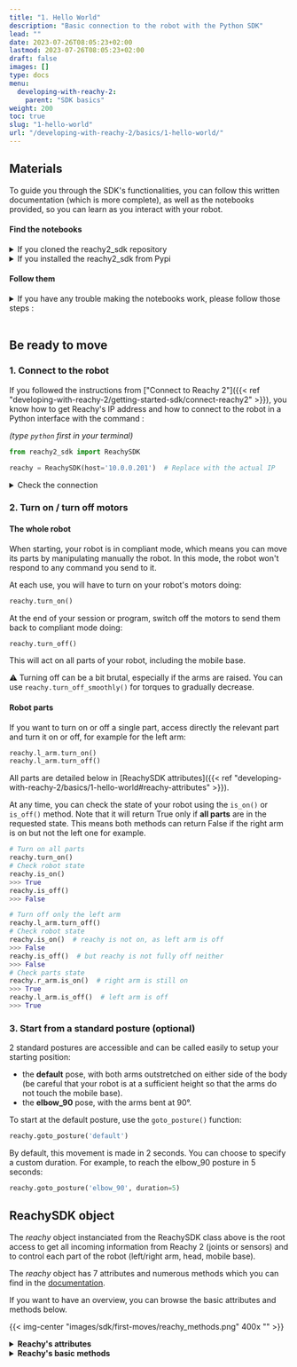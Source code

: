```yaml
---
title: "1. Hello World"
description: "Basic connection to the robot with the Python SDK"
lead: ""
date: 2023-07-26T08:05:23+02:00
lastmod: 2023-07-26T08:05:23+02:00
draft: false
images: []
type: docs
menu:
  developing-with-reachy-2:
    parent: "SDK basics"
weight: 200
toc: true
slug: "1-hello-world"
url: "/developing-with-reachy-2/basics/1-hello-world/"
---
```


## Materials

To guide you through the SDK's functionalities, you can follow this written documentation (which is more complete), as well as the notebooks provided, so you can learn as you interact with your robot. 

####  Find the notebooks
<details>
<summary> If you cloned the reachy2_sdk repository </summary>

You can find the example notebooks in reachy2_sdk/src/examples. 
</details>

<details>
<summary>If you installed the reachy2_sdk from Pypi</summary> 
You haven't installed the examples on your computer. You can clone the folder in the directory that you want, by copying and pasting the instructions below into a terminal, in the desired folder. This will add an <i>examples_sdk</i> folder where you can find all the notebooks! 
<br>
<br>




  ```python
  git clone --no-checkout https://github.com/pollen-robotics/reachy2-sdk.git examples_sdk
  cd examples_sdk
  git sparse-checkout init --cone
  git sparse-checkout set src/examples
  git checkout develop
  mv src/examples/* .
  rm -rf src/
  ```

</details>

#### Follow them

<details>
<summary>
If you have any trouble making the notebooks work, please follow those steps : </summary>

1. In a terminal, go to the folder containing the notebooks 
	(if the repo has been cloned: *reachy2_sdk/src/examples*, if downloaded: *examples_sdk*) : 
   > ```cd path/to/folder```

2. Open your code editor by writing the command 

    > ```code .```

3. When you execute the first cell on your code editor, it may ask you if you want to install the jupyter and python extensions : click on “yes”.

4. Then it will ask you to choose the kernel : choose a python environment then select your virtual environment. 

    {{< img-center "images/sdk/first-moves/python_env.png" 600x "python env" >}}
    {{< img-center "images/sdk/first-moves/reachy_env.png" 600x "reachy env" >}}

5. A windows security popup can appear, click on “Allow” 
    {{< img-center "images/sdk/first-moves/firewall.png" 300x "firewall" >}}

6. Install the ipykernel package to make the notebooks run :
    {{< img-center "images/sdk/first-moves/pykernel.png" 600x "pykernel" >}}

You are now ready !

</details>

<br>

## Be ready to move

### 1. Connect to the robot

If you followed the instructions from ["Connect to Reachy 2"]({{< ref "developing-with-reachy-2/getting-started-sdk/connect-reachy2" >}}), you know how to get Reachy's IP address and how to connect to the robot in a Python interface with the command  : 

*(type `python` first in your terminal)*

``` python
from reachy2_sdk import ReachySDK

reachy = ReachySDK(host='10.0.0.201')  # Replace with the actual IP
```

<details>
<summary>Check the connection </summary>

You can check the connection with your robot with:
```python
reachy.is_connected()
>>> True
```

If the connection has been lost, and the problem has been resolved, you can reconnect to the robot with the `connect()` method:
```python
reachy.connect()
```

</details>


### 2. Turn on / turn off motors


#### The whole robot

When starting, your robot is in compliant mode, which means you can move its parts by manipulating manually the robot. In this mode, the robot won't respond to any command you send to it.

At each use, you will have to turn on your robot's motors doing:
```python
reachy.turn_on()
```

At the end of your session or program, switch off the motors to send them back to compliant mode doing: 
```python
reachy.turn_off()
```

This will act on all parts of your robot, including the mobile base.  

:warning: Turning off can be a bit brutal, especially if the arms are raised. You can use `reachy.turn_off_smoothly()` for torques to gradually decrease. 

#### Robot parts

If you want to turn on or off a single part, access directly the relevant part and turn it on or off, for example for the left arm:

```python
reachy.l_arm.turn_on()
reachy.l_arm.turn_off()
```

All parts are detailed below in [ReachySDK attributes]({{< ref "developing-with-reachy-2/basics/1-hello-world#reachy-attributes" >}}).

At any time, you can check the state of your robot using the `is_on()` or `is_off()` method. Note that it will return True only if **all parts** are in the requested state. This means both methods can return False if the right arm is on but not the left one for example.

```python
# Turn on all parts
reachy.turn_on()
# Check robot state
reachy.is_on()
>>> True
reachy.is_off()
>>> False

# Turn off only the left arm
reachy.l_arm.turn_off()
# Check robot state
reachy.is_on()  # reachy is not on, as left arm is off
>>> False
reachy.is_off()  # but reachy is not fully off neither
>>> False
# Check parts state
reachy.r_arm.is_on()  # right arm is still on
>>> True
reachy.l_arm.is_off()  # left arm is off
>>> True
```

### 3. Start from a standard posture (optional)

2 standard postures are accessible and can be called easily to setup your starting position:
- the **default** pose, with both arms outstretched on either side of the body (be careful that your robot is at a sufficient height so that the arms do not touch the mobile base).
- the **elbow_90** pose, with the arms bent at 90°.

To start at the default posture, use the `goto_posture()` function:
```python
reachy.goto_posture('default')
```

By default, this movement is made in 2 seconds. You can choose to specify a custom duration. For example, to reach the elbow_90 posture in 5 seconds:
```python
reachy.goto_posture('elbow_90', duration=5)
```


## ReachySDK object

The *reachy* object instanciated from the ReachySDK class above is the root access to get all incoming information from Reachy 2 (joints or sensors) and to control each part of the robot (left/right arm, head, mobile base).  

The *reachy* object has 7 attributes and numerous methods which you can find in the [documentation](https://pollen-robotics.github.io/reachy2-sdk/reachy2_sdk/reachy_sdk.html). 

If you want to have an overview, you can browse the basic attributes and methods below. 

{{< img-center "images/sdk/first-moves/reachy_methods.png" 400x "" >}}

<details id="reachy-attributes">
<summary><b>Reachy's attributes </b></summary>

The *reachy* detailed attributes give access to info, parts and sensors of the robot.

#### List of attributes

[reachy.info]({{< ref "developing-with-reachy-2/basics/1-hello-world#reachyinfo" >}})  
[reachy.mobile_base]({{< ref "developing-with-reachy-2/basics/1-hello-world#reachymobile_base" >}})  
[reachy.joints]({{< ref "developing-with-reachy-2/basics/1-hello-world#reachyjoints" >}})  
[reachy.head]({{< ref "developing-with-reachy-2/basics/1-hello-world#reachyhead" >}}) 
[reachy.l_arm]({{< ref "developing-with-reachy-2/basics/1-hello-world#reachyl_arm" >}})  
[reachy.r_arm]({{< ref "developing-with-reachy-2/basics/1-hello-world#reachyr_arm" >}}) 
[reachy.cameras]({{< ref "developing-with-reachy-2/basics/1-hello-world#reachycameras" >}})  
 
#### reachy.info

[Info object](https://pollen-robotics.github.io/reachy2-sdk/reachy2_sdk/config/reachy_info.html) containing Reachy's informations

```python
reachy.info
>>> <ReachyInfo mode="FAKE" 
	robot_serial_number="reachy2-pvt01" 
	hardware_version="" 
	core_software_version="1.7.3.18" 
	battery_voltage=30.0 >
 ```

#### reachy.mobile_base

[Mobile_base object](https://pollen-robotics.github.io/reachy2-sdk/reachy2_sdk/reachy_sdk.html#ReachySDK.mobile_base) containing the informations about the mobile base. 


#### reachy.joints

[Joint object](https://pollen-robotics.github.io/reachy2-sdk/reachy2_sdk/reachy_sdk.html#ReachySDK.joints) containing every joint of the robot, from its arms to its head. This is useful when you want to get information, like the position, from all joints at once.

```python
reachy.joints
>>> {'r_arm.shoulder.pitch': <OrbitaJoint axis_type="pitch" present_position=0.0 goal_position=0.0 >,
	'r_arm.shoulder.roll': <OrbitaJoint axis_type="roll" present_position=0.0 goal_position=0.0 >,
	'r_arm.elbow.yaw': <OrbitaJoint axis_type="yaw" present_position=0.0 goal_position=0.0 >,
	'r_arm.elbow.pitch': <OrbitaJoint axis_type="pitch" present_position=0.0 goal_position=0.0 >,
	'r_arm.wrist.roll': <OrbitaJoint axis_type="roll" present_position=0.0 goal_position=0.0 >,
	'r_arm.wrist.pitch': <OrbitaJoint axis_type="pitch" present_position=-0.0 goal_position=-0.0 >,
	'r_arm.wrist.yaw': <OrbitaJoint axis_type="yaw" present_position=-0.0 goal_position=-0.0 >,
	'l_arm.shoulder.pitch': <OrbitaJoint axis_type="pitch" present_position=0.0 goal_position=0.0 >,
	'l_arm.shoulder.roll': <OrbitaJoint axis_type="roll" present_position=0.0 goal_position=0.0 >,
	'l_arm.elbow.yaw': <OrbitaJoint axis_type="yaw" present_position=0.0 goal_position=0.0 >,
	'l_arm.elbow.pitch': <OrbitaJoint axis_type="pitch" present_position=0.0 goal_position=0.0 >,
	'l_arm.wrist.roll': <OrbitaJoint axis_type="roll" present_position=0.0 goal_position=0.0 >,
	'l_arm.wrist.pitch': <OrbitaJoint axis_type="pitch" present_position=-0.0 goal_position=-0.0 >,
	'l_arm.wrist.yaw': <OrbitaJoint axis_type="yaw" present_position=-0.0 goal_position=-0.0 >,
	'head.neck.roll': <OrbitaJoint axis_type="roll" present_position=0.0 goal_position=0.0 >,
	'head.neck.pitch': <OrbitaJoint axis_type="pitch" present_position=-0.0 goal_position=-0.0 >,
	'head.neck.yaw': <OrbitaJoint axis_type="yaw" present_position=-0.0 goal_position=-0.0 >}

```

#### reachy.head

[Head object](https://pollen-robotics.github.io/reachy2-sdk/reachy2_sdk/reachy_sdk.html#ReachySDK.head) containing the three joints composing the Orbita actuator along with methods for its kinematics or to control it.

```python
reachy.head
>>> <Head on=False actuators=
	neck: <Orbita3d on=False joints=
	<OrbitaJoint axis_type="roll" present_position=0.0 goal_position=0.0 >
	<OrbitaJoint axis_type="pitch" present_position=-0.0 goal_position=-0.0 >
	<OrbitaJoint axis_type="yaw" present_position=-0.0 goal_position=-0.0 >

>>
```

#### reachy.l_arm

[Arm object](https://pollen-robotics.github.io/reachy2-sdk/reachy2_sdk/reachy_sdk.html#ReachySDK.l_arm) containing every joint in the left arm along with its kinematics methods.

```python
reachy.l_arm
>>> <Arm on=False actuators=
	shoulder: <Orbita2d on=False joints=
	<OrbitaJoint axis_type="pitch" present_position=0.0 goal_position=0.0 >
	<OrbitaJoint axis_type="roll" present_position=0.0 goal_position=0.0 >
>
	elbow: <Orbita2d on=False joints=
	<OrbitaJoint axis_type="yaw" present_position=0.0 goal_position=0.0 >
	<OrbitaJoint axis_type="pitch" present_position=0.0 goal_position=0.0 >
>
	wrist: <Orbita3d on=False joints=
	<OrbitaJoint axis_type="roll" present_position=0.0 goal_position=0.0 >
	<OrbitaJoint axis_type="pitch" present_position=-0.0 goal_position=-0.0 >
	<OrbitaJoint axis_type="yaw" present_position=-0.0 goal_position=-0.0 >
>
>

```


#### reachy.r_arm

[Arm object](https://pollen-robotics.github.io/reachy2-sdk/reachy2_sdk/reachy_sdk.html#ReachySDK.r_arm) containing every joint in the right arm along with its kinematics methods.

```python
reachy.r_arm
>>> <Arm on=False actuators=
	shoulder: <Orbita2d on=False joints=
	<OrbitaJoint axis_type="pitch" present_position=0.0 goal_position=0.0 >
	<OrbitaJoint axis_type="roll" present_position=0.0 goal_position=0.0 >
>
	elbow: <Orbita2d on=False joints=
	<OrbitaJoint axis_type="yaw" present_position=0.0 goal_position=0.0 >
	<OrbitaJoint axis_type="pitch" present_position=0.0 goal_position=0.0 >
>
	wrist: <Orbita3d on=False joints=
	<OrbitaJoint axis_type="roll" present_position=0.0 goal_position=0.0 >
	<OrbitaJoint axis_type="pitch" present_position=-0.0 goal_position=-0.0 >
	<OrbitaJoint axis_type="yaw" present_position=-0.0 goal_position=-0.0 >
>
>

```

#### reachy.cameras

[Camera object](https://pollen-robotics.github.io/reachy2-sdk/reachy2_sdk/reachy_sdk.html#ReachySDK.cameras) containing both cameras of Reachy (teleop and depth one).

```python
reachy.cameras
>>> <CameraManager intialized_cameras=
	
>

```

</details>

<details>
<summary><b>Reachy's basic methods</b></summary>

The *reachy* object has several methods, 8 of them being basic methods useful to start using the robot. The other methods are related to robot movements, and will be detailed in a more advanced section.

#### List of basic methods

- [reachy.connect()](#reachyconnect)
- [reachy.disconnect()](#reachydisconnect)
- [reachy.is_connected()](#reachyis_connected)
- [reachy.turn_on()](#reachyturn_on)
- [reachy.turn_off()](#reachyturn_off)
- [reachy.turn_off_smoothly()](#reachyturn_off_smoothly)
- [reachy.is_on()](#reachyis_on)
- [reachy.is_off()](#reachyis_off)
- [reachy.goto_posture()](#reachygoto_posture)

#### reachy.connect()
Method to establish a connection with the robot.

```python
reachy.connect()
```
#### reachy.disconnect()
Method to disconnect from the robot.

```python
reachy.disconnect()
```
#### reachy.is_connected()
Method to check if the robot is connected.

```python
reachy.is_connected()
```
#### reachy.turn_on()
Method to turn on the whole robot. Turning on the robot means putting all the parts of the robot in stiff mode, including the mobile base if there is one. See next section for more information on what the stiff mode is for a motor.

```python
reachy.turn_on()
```
#### reachy.turn_off()
Method to turn off the whole robot. Turning off the robot means putting all parts of the robot in compliant mode, including the mobile base if there is one. See next section for more information on what the compliant mode is for a motor.

```python
reachy.turn_off()
```
#### reachy.turn_off_smoothly()
Method to turn off the robot in a smooth way : the torques gradually decrease and the robot passes through an intermediate position to avoid brutal colliding with its vertical bars or with obstacles as tables. 

```python
reachy.turn_off_smoothly()
```
#### reachy.is_on()
Method to check if the robot is turned on.

```python
reachy.is_on()
```
#### reachy.is_off()
Method to check if the robot is turned off.

```python
reachy.is_off()
```
#### reachy.goto_posture()
Method to make the robot go to a specific posture ("default" or "elbow_90")

```python
reachy.goto_posture()
```

</details>